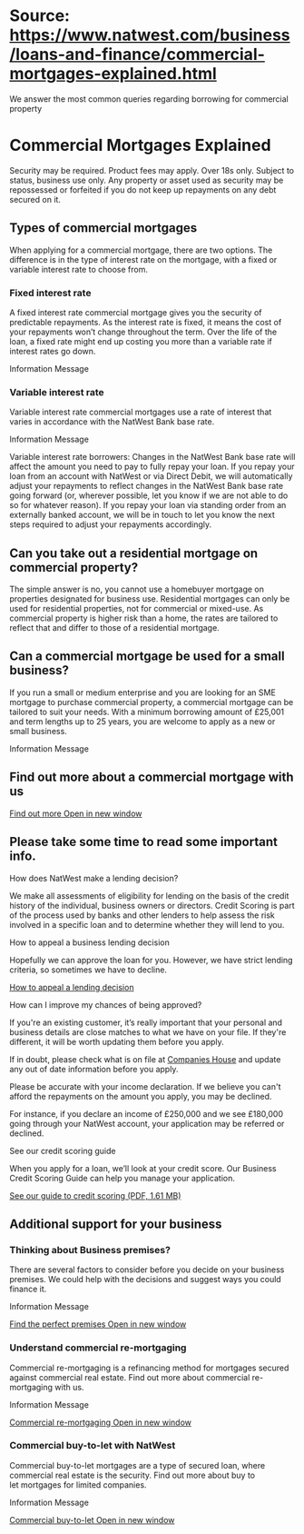 # Source: https://www.natwest.com/business/loans-and-finance/commercial-mortgages-explained.html

We answer the most common queries regarding borrowing for commercial property

# Commercial Mortgages Explained

Security may be required. Product fees may apply. Over 18s only. Subject to status, business use only. Any property or asset used as security may be repossessed or forfeited if you do not keep up repayments on any debt secured on it.

## Types of commercial mortgages

When applying for a commercial mortgage, there are two options. The difference is in the type of interest rate on the mortgage, with a fixed or variable interest rate to choose from.

### Fixed interest rate

A fixed interest rate commercial mortgage gives you the security of predictable repayments. As the interest rate is fixed, it means the cost of your repayments won’t change throughout the term. Over the life of the loan, a fixed rate might end up costing you more than a variable rate if interest rates go down.

Information Message

### Variable interest rate

Variable interest rate commercial mortgages use a rate of interest that varies in accordance with the NatWest Bank base rate.

Information Message

Variable interest rate borrowers: Changes in the NatWest Bank base rate will affect the amount you need to pay to fully repay your loan. If you repay your loan from an account with NatWest or via Direct Debit, we will automatically adjust your repayments to reflect changes in the NatWest Bank base rate going forward (or, wherever possible, let you know if we are not able to do so for whatever reason). If you repay your loan via standing order from an externally banked account, we will be in touch to let you know the next steps required to adjust your repayments accordingly.

## Can you take out a residential mortgage on commercial property?

The simple answer is no, you cannot use a homebuyer mortgage on properties designated for business use. Residential mortgages can only be used for residential properties, not for commercial or mixed-use. As commercial property is higher risk than a home, the rates are tailored to reflect that and differ to those of a residential mortgage.

## Can a commercial mortgage be used for a small business?

If you run a small or medium enterprise and you are looking for an SME mortgage to purchase commercial property, a commercial mortgage can be tailored to suit your needs. With a minimum borrowing amount of £25,001 and term lengths up to 25 years, you are welcome to apply as a new or small business.

Information Message

## Find out more about a commercial mortgage with us

[Find out more
 Open in new window](https://www.natwest.com/business/loans-and-finance/commercial-mortgage.html "Find out more")

## Please take some time to read some important info.

How does NatWest make a lending decision?

We make all assessments of eligibility for lending on the basis of the credit history of the individual, business owners or directors. Credit Scoring is part of the process used by banks and other lenders to help assess the risk involved in a specific loan and to determine whether they will lend to you.

How to appeal a business lending decision

Hopefully we can approve the loan for you. However, we have strict lending criteria, so sometimes we have to decline.

[How to appeal a lending decision](https://www.natwest.com/business/loans-and-finance/how-to-appeal-a-business-lending-decision.html)

How can I improve my chances of being approved?

If you're an existing customer, it’s really important that your personal and business details are close matches to what we have on your file. If they're different, it will be worth updating them before you apply.

If in doubt, please check what is on file at [Companies House](https://www.gov.uk/get-information-about-a-company) and update any out of date information before you apply.

Please be accurate with your income declaration. If we believe you can't afford the repayments on the amount you apply, you may be declined.

For instance, if you declare an income of £250,000 and we see £180,000 going through your NatWest account, your application may be referred or declined.

See our credit scoring guide

When you apply for a loan, we’ll look at your credit score. Our Business Credit Scoring Guide can help you manage your application.

[See our guide to credit scoring (PDF, 1.61 MB)](https://www.natwest.com/content/dam/natwest_com/Business_and_Content/PDFs/creditscoring.pdf)

## Additional support for your business

### Thinking about Business premises?

There are several factors to consider before you decide on your business premises. We could help with the decisions and suggest ways you could finance it.

Information Message

[Find the perfect premises
 Open in new window](https://www.natwest.com/business/enterprise/business-premises.html "Find the perfect premises")

### Understand commercial re-mortgaging

Commercial re-mortgaging is a refinancing method for mortgages secured against commercial real estate. Find out more about commercial re-mortgaging with us.

Information Message

[Commercial re-mortgaging
 Open in new window](https://www.natwest.com/business/loans-and-finance/commercial-remortgage.html "Commercial re-mortgaging")

### Commercial buy-to-let with NatWest

Commercial buy-to-let mortgages are a type of secured loan, where commercial real estate is the security. Find out more about buy to let mortgages for limited companies.

Information Message

[Commercial buy-to-let
 Open in new window](https://www.natwest.com/business/loans-and-finance/commercial-buy-to-let-mortgages.html "Commercial buy-to-let")